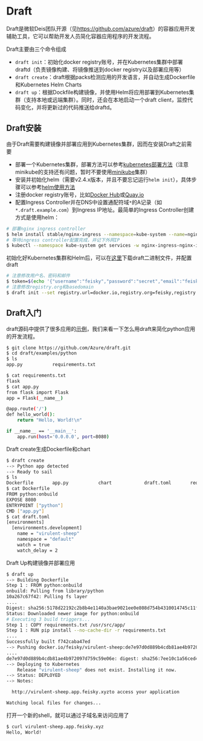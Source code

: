 # Draft

Draft是微软Deis团队开源（见<https://github.com/azure/draft>）的容器应用开发辅助工具，它可以帮助开发人员简化容器应用程序的开发流程。

Draft主要由三个命令组成

- `draft init`：初始化docker registry账号，并在Kubernetes集群中部署draftd（负责镜像构建、将镜像推送到docker registry以及部署应用等）
- `draft create`：draft根据packs检测应用的开发语言，并自动生成Dockerfile和Kubernetes Helm Charts
- `draft up`：根据Dockfile构建镜像，并使用Helm将应用部署到Kubernetes集群（支持本地或远端集群）。同时，还会在本地启动一个draft client，监控代码变化，并将更新过的代码推送给draftd。

## Draft安装

由于Draft需要构建镜像并部署应用到Kubernetes集群，因而在安装Draft之前需要

- 部署一个Kubernetes集群，部署方法可以参考[kubernetes部署方法](../deploy/index.md)（注意minikube的支持还有问题，暂时不要使用[minikube](../deploy/single.md)集群）
- 安装并初始化helm（需要v2.4.x版本，并且不要忘记运行`helm init`），具体步骤可以参考[helm使用方法](helm-app.md)
- 注册docker registry账号，比如[Docker Hub](https://hub.docker.com/)或[Quay.io](https://quay.io/)
- 配置Ingress Controller并在DNS中设置通配符域`*`的A记录（如`*.draft.example.com`）到Ingress IP地址。最简单的Ingress Controller创建方式是使用helm：

```sh
# 部署nginx ingress controller
$ helm install stable/nginx-ingress --namespace=kube-system --name=nginx-ingress
# 等待ingress controller配置完成，并记下外网IP
$ kubectl --namespace kube-system get services -w nginx-ingress-nginx-ingress-controller
```

初始化好Kubernetes集群和Helm后，可以在[这里](https://github.com/Azure/draft/blob/master/docs/install.md)下载draft二进制文件，并配置draft

```sh
# 注意修改用户名、密码和邮件
$ token=$(echo '{"username":"feisky","password":"secret","email":"feisky@email.com"}' | base64)
# 注意修改registry.org和basedomain
$ draft init --set registry.url=docker.io,registry.org=feisky,registry.authtoken=${token},basedomain=app.feisky.xyz
```

## Draft入门

draft源码中提供了很多应用的[示例](https://github.com/Azure/draft/blob/master/examples)，我们来看一下怎么用draft来简化python应用的开发流程。

```sh
$ git clone https://github.com/Azure/draft.git
$ cd draft/examples/python
$ ls
app.py           requirements.txt

$ cat requirements.txt
flask
$ cat app.py
from flask import Flask
app = Flask(__name__)

@app.route('/')
def hello_world():
    return "Hello, World!\n"

if __name__ == '__main__':
    app.run(host='0.0.0.0', port=8080)
```

Draft create生成Dockerfile和chart

```sh
$ draft create
--> Python app detected
--> Ready to sail
$ ls
Dockerfile       app.py           chart            draft.toml       requirements.txt
$ cat Dockerfile
FROM python:onbuild
EXPOSE 8080
ENTRYPOINT ["python"]
CMD ["app.py"]
$ cat draft.toml
[environments]
  [environments.development]
    name = "virulent-sheep"
    namespace = "default"
    watch = true
    watch_delay = 2
```

Draft Up构建镜像并部署应用

```sh
$ draft up
--> Building Dockerfile
Step 1 : FROM python:onbuild
onbuild: Pulling from library/python
10a267c67f42: Pulling fs layer
....
Digest: sha256:5178d22192c2b8b4e1140a3bae9021ee0e808d754b4310014745c11f03fcc61b
Status: Downloaded newer image for python:onbuild
# Executing 3 build triggers...
Step 1 : COPY requirements.txt /usr/src/app/
Step 1 : RUN pip install --no-cache-dir -r requirements.txt
....
Successfully built f742caba47ed
--> Pushing docker.io/feisky/virulent-sheep:de7e97d0d889b4cdb81ae4b972097d759c59e06e
....
de7e97d0d889b4cdb81ae4b972097d759c59e06e: digest: sha256:7ee10c1a56ced4f854e7934c9d4a1722d331d7e9bf8130c1a01d6adf7aed6238 size: 2840
--> Deploying to Kubernetes
    Release "virulent-sheep" does not exist. Installing it now.
--> Status: DEPLOYED
--> Notes:

  http://virulent-sheep.app.feisky.xyzto access your application

Watching local files for changes...
```

打开一个新的shell，就可以通过子域名来访问应用了

```sh
$ curl virulent-sheep.app.feisky.xyz
Hello, World!
```
